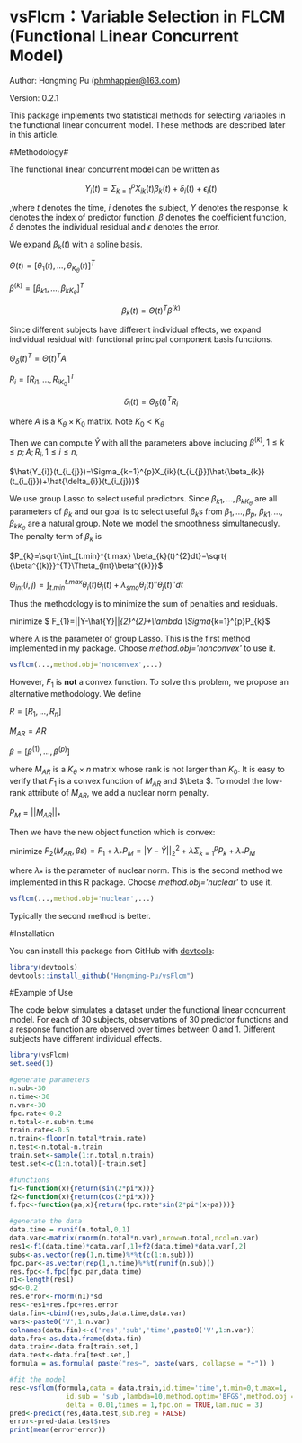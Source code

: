 # vsFlcm：Variable Selection in FLCM (Functional Linear Concurrent Model)

Author: Hongming Pu (phmhappier@163.com)

Version: 0.2.1

This package implements two statistical methods  for selecting variables in the functional linear concurrent model. These methods are described later in this article.



#Methodology#

The functional linear concurrent model can be written as 

 $$Y_{i}(t)=\Sigma_{k=1}^{p}X_{ik}(t)\beta_{k}(t)+\delta_{i}(t)+\epsilon_{i}(t)$$

,where $t$ denotes the time, $i$ denotes the subject, $Y$ denotes the response, k denotes the index of predictor function, $\beta$ denotes the coefficient function, $\delta$ denotes the individual residual and $\epsilon$ denotes the error.

We expand $\beta_{k}(t)$ with a spline basis.

$\Theta(t)=[\theta_{1}(t),\dots,\theta_{K_{\theta}}(t)]^{T}$

$\beta^{(k)}=[\beta_{k1},\dots,\beta_{kK_{\theta}}]^{T}$

$$\beta_{k}(t)=\Theta(t)^{T}\beta^{(k)}$$

Since different subjects have different individual effects, we expand individual residual with  functional principal component basis functions.

$\Theta_{\delta}(t)^{T}=\Theta(t)^{T}A$

$R_{i}=[R_{i1},\dots,R_{iK_{0}}]^{T}$

$$\delta_{i}(t)=\Theta_{\delta}(t)^{T}R_{i}$$

where $A$ is a $K_{\theta}\times K_{0}$ matrix. Note $K_{0}<K_{\theta}$

Then we can compute $\hat{Y}$ with all the parameters above including $\beta^{(k)},1\leq k\leq p; A; R_{i}, 1\leq i \leq n$,  

$\hat{Y_{i}}(t_{i_{j}})=\Sigma_{k=1}^{p}X_{ik}(t_{i_{j}})\hat{\beta_{k}}(t_{i_{j}})+\hat{\delta_{i}}(t_{i_{j}})$ 

We use group Lasso to select useful predictors.  Since $\beta_{k1},\dots,\beta_{kK_{\theta}}$ are all parameters of $\beta_{k}$ and our goal is to select useful $\beta_{k}$s from $\beta_{1},\dots,\beta_{p}$, $\beta_{k1},\dots,\beta_{kK_{\theta}}$ are a natural group. Note we model the smoothness simultaneously. The penalty term of $\beta_{k}$ is 

$P_{k}=\sqrt{\int_{t.min}^{t.max} \beta_{k}(t)^{2}dt}=\sqrt{ {\beta^{(k)}}^{T}\Theta_{int}\beta^{(k)}}$

$\Theta_{int}(i,j)=\int_{t.min}^{t.max}\theta_{i}(t)\theta_{j}(t)+\lambda_{smo}\theta_{i}(t)''\theta_{j}(t)''dt$

Thus the methodology is to minimize the sum of penalties and residuals.

minimize  $   F_{1}=||Y-\hat{Y}||_{2}^{2}+\lambda \Sigma_{k=1}^{p}P_{k}$

where $\lambda$ is the parameter of group Lasso. This is the first method implemented in my package. Choose *method.obj='nonconvex'* to use it.

~~~R
vsflcm(...,method.obj='nonconvex',...)
~~~

However, $F_{1}​$ is **not** a convex function. To solve this problem, we propose an alternative methodology. We define

$R=[R_{1},\dots,R_{n}]$

$M_{AR}=AR$

$\beta =[\beta^{(1)},\dots,\beta^{(p)}]$

where $M_{AR}$ is a $K_{\theta}\times n$ matrix whose rank is not larger than $K_{0}$. It is easy to verify that $F_{1}$ is a convex function of $M_{AR}$ and $\beta $. To model the low-rank attribute of $M_{AR}$, we add a nuclear norm penalty.

$P_{M}=||M_{AR}||_{*}$

Then we have the new object function which is convex:

minimize $F_{2}(M_{AR},\beta s)=F_{1}+\lambda_{*}P_{M}=|Y-\hat{Y}||_{2}^{2}+\lambda \Sigma_{k=1}^{p}P_{k}+\lambda_{*}P_{M}$

where $\lambda_{*}$ is the parameter of nuclear norm. This is the second method we implemented in this R package. Choose *method.obj='nuclear'* to use it.

~~~R
vsflcm(...,method.obj='nuclear',...)
~~~

Typically the second method is better.

#Installation

You can install this package from GitHub with [devtools](https://github.com/hadley/devtools):

~~~R
library(devtools)
devtools::install_github("Hongming-Pu/vsFlcm")
~~~

#Example of Use

The code below simulates a dataset under the functional linear concurrent model. For each of 30 subjects, observations of 30 predictor functions and a response function are observed over times between 0 and 1.  Different subjects have different individual effects.

~~~R
library(vsFlcm)
set.seed(1)

#generate parameters
n.sub<-30
n.time<-30
n.var<-30
fpc.rate<-0.2
n.total<-n.sub*n.time
train.rate<-0.5
n.train<-floor(n.total*train.rate)
n.test<-n.total-n.train
train.set<-sample(1:n.total,n.train)
test.set<-c(1:n.total)[-train.set]

#functions
f1<-function(x){return(sin(2*pi*x))}
f2<-function(x){return(cos(2*pi*x))}
f.fpc<-function(pa,x){return(fpc.rate*sin(2*pi*(x+pa)))}

#generate the data
data.time = runif(n.total,0,1)
data.var<-matrix(rnorm(n.total*n.var),nrow=n.total,ncol=n.var)
res1<-f1(data.time)*data.var[,1]+f2(data.time)*data.var[,2]
subs<-as.vector(rep(1,n.time)%*%t(c(1:n.sub)))
fpc.par<-as.vector(rep(1,n.time)%*%t(runif(n.sub)))
res.fpc<-f.fpc(fpc.par,data.time)
n1<-length(res1)
sd<-0.2
res.error<-rnorm(n1)*sd
res<-res1+res.fpc+res.error
data.fin<-cbind(res,subs,data.time,data.var)
vars<-paste0('V',1:n.var)
colnames(data.fin)<-c('res','sub','time',paste0('V',1:n.var))
data.fra<-as.data.frame(data.fin)
data.train<-data.fra[train.set,]
data.test<-data.fra[test.set,]
formula = as.formula( paste("res~", paste(vars, collapse = "+")) )

#fit the model
res<-vsflcm(formula,data = data.train,id.time='time',t.min=0,t.max=1,
              id.sub = 'sub',lambda=10,method.optim='BFGS',method.obj = 'nuclear',
              delta = 0.01,times = 1,fpc.on = TRUE,lam.nuc = 3)
pred<-predict(res,data.test,sub.reg = FALSE)
error<-pred-data.test$res
print(mean(error*error))
~~~



